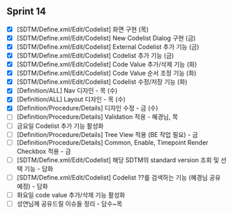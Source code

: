 ## Sprint 14
- [x] \[SDTM/Define.xml\/Edit/Codelist] 화면 구현 (목)
- [x] \[SDTM/Define.xml\/Edit/Codelist] New Codelist Dialog 구현 (금)
- [x] \[SDTM/Define.xml\/Edit/Codelist] External Codelist 추가 기능 (금)
- [x] \[SDTM/Define.xml\/Edit/Codelist] Codelist 추가 기능 (금)
- [x] \[SDTM/Define.xml\/Edit/Codelist] Code Value 추가/삭제 기능 (화)
- [x] \[SDTM/Define.xml\/Edit/Codelist] Code Value 순서 조정 기능 (화)
- [x] \[SDTM/Define.xml\/Edit/Codelist] Codelist 수정/저장 기능 (화)
- [x] \[Definition/ALL] Nav 디자인 - 목 (수)
- [x] \[Definition/ALL] Layout 디자인 - 목 (수)
- [x] \[Definition/Procedure/Details] 디자인 수정 - 금 (수)
- [ ] \[Definition/Procedure/Details] Validation 적용 - 혜경님, 목
- [ ] 금요일 Codelist 추가 기능 활성화
- [ ] \[Definition/Procedure/Details] Tree View 적용 (BE 작업 필요) - 금
- [ ] \[Definition/Procedure/Details] Common, Enable, Timepoint Render Checkbox 적용 - 금
- [ ] \[SDTM/Define.xml\/Edit/Codelist] 해당 SDTM의 standard version 조회 및 선택 기능 - 담화
- [ ] \[SDTM/Define.xml\/Edit/Codelist] Codelist ??를 검색하는 기능 (혜경님 공유 예정) - 담화
- [ ] 화요일 code value 추가/삭제 기능 활성화
- [ ] 성연님께 공유드릴 이슈들 정리 - 담수~목